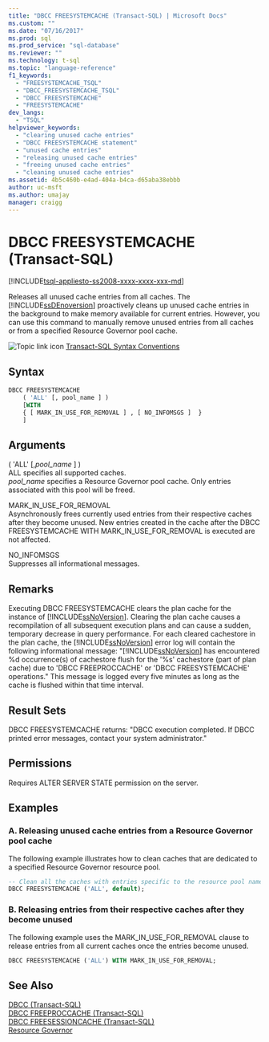 ```yaml
---
title: "DBCC FREESYSTEMCACHE (Transact-SQL) | Microsoft Docs"
ms.custom: ""
ms.date: "07/16/2017"
ms.prod: sql
ms.prod_service: "sql-database"
ms.reviewer: ""
ms.technology: t-sql
ms.topic: "language-reference"
f1_keywords: 
  - "FREESYSTEMCACHE_TSQL"
  - "DBCC_FREESYSTEMCACHE_TSQL"
  - "DBCC FREESYSTEMCACHE"
  - "FREESYSTEMCACHE"
dev_langs: 
  - "TSQL"
helpviewer_keywords: 
  - "clearing unused cache entries"
  - "DBCC FREESYSTEMCACHE statement"
  - "unused cache entries"
  - "releasing unused cache entries"
  - "freeing unused cache entries"
  - "cleaning unused cache entries"
ms.assetid: 4b5c460b-e4ad-404a-b4ca-d65aba38ebbb
author: uc-msft
ms.author: umajay
manager: craigg
---
```

# DBCC FREESYSTEMCACHE (Transact-SQL)
[!INCLUDE[tsql-appliesto-ss2008-xxxx-xxxx-xxx-md](../../includes/tsql-appliesto-ss2008-xxxx-xxxx-xxx-md.md)]

Releases all unused cache entries from all caches. The [!INCLUDE[ssDEnoversion](../../includes/ssdenoversion-md.md)] proactively cleans up unused cache entries in the background to make memory available for current entries. However, you can use this command to manually remove unused entries from all caches or from a specified Resource Governor pool cache.
  
![Topic link icon](../../database-engine/configure-windows/media/topic-link.gif "Topic link icon") [Transact-SQL Syntax Conventions](../../t-sql/language-elements/transact-sql-syntax-conventions-transact-sql.md)
  
## Syntax  
```sql
DBCC FREESYSTEMCACHE   
    ( 'ALL' [, pool_name ] )   
    [WITH   
    { [ MARK_IN_USE_FOR_REMOVAL ] , [ NO_INFOMSGS ]  }  
    ]  
```  
  
## Arguments  
 ( 'ALL' [,*pool_name* ] )  
 ALL specifies all supported caches.  
 *pool_name* specifies a Resource Governor pool cache. Only entries associated with this pool will be freed.  
  
 MARK_IN_USE_FOR_REMOVAL  
 Asynchronously frees currently used entries from their respective caches after they become unused. New entries created in the cache after the DBCC FREESYSTEMCACHE WITH MARK_IN_USE_FOR_REMOVAL is executed are not affected.  
  
 NO_INFOMSGS  
 Suppresses all informational messages.  
  
## Remarks  
Executing DBCC FREESYSTEMCACHE clears the plan cache for the instance of [!INCLUDE[ssNoVersion](../../includes/ssnoversion-md.md)]. Clearing the plan cache causes a recompilation of all subsequent execution plans and can cause a sudden, temporary decrease in query performance. For each cleared cachestore in the plan cache, the [!INCLUDE[ssNoVersion](../../includes/ssnoversion-md.md)] error log will contain the following informational message: "[!INCLUDE[ssNoVersion](../../includes/ssnoversion-md.md)] has encountered %d occurrence(s) of cachestore flush for the '%s' cachestore (part of plan cache) due to 'DBCC FREEPROCCACHE' or 'DBCC FREESYSTEMCACHE' operations." This message is logged every five minutes as long as the cache is flushed within that time interval.

## Result Sets  
DBCC FREESYSTEMCACHE returns:
"DBCC execution completed. If DBCC printed error messages, contact your system administrator."
  
## Permissions  
Requires ALTER SERVER STATE permission on the server.
  
## Examples  
  
### A. Releasing unused cache entries from a Resource Governor pool cache  
The following example illustrates how to clean caches that are dedicated to a specified Resource Governor resource pool.
  
```sql
-- Clean all the caches with entries specific to the resource pool named "default".  
DBCC FREESYSTEMCACHE ('ALL', default);  
```  
  
### B. Releasing entries from their respective caches after they become unused  
The following example uses the MARK_IN_USE_FOR_REMOVAL clause to release entries from all current caches once the entries become unused.
  
```sql
DBCC FREESYSTEMCACHE ('ALL') WITH MARK_IN_USE_FOR_REMOVAL;  
```  
  
## See Also  
[DBCC &#40;Transact-SQL&#41;](../../t-sql/database-console-commands/dbcc-transact-sql.md)  
[DBCC FREEPROCCACHE &#40;Transact-SQL&#41;](../../t-sql/database-console-commands/dbcc-freeproccache-transact-sql.md)  
[DBCC FREESESSIONCACHE &#40;Transact-SQL&#41;](../../t-sql/database-console-commands/dbcc-freesessioncache-transact-sql.md)  
[Resource Governor](../../relational-databases/resource-governor/resource-governor.md)
  
  
